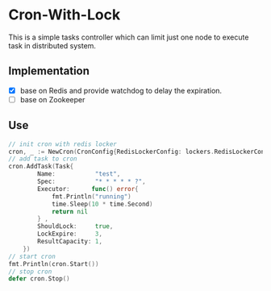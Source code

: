 # Cron-With-Lock
This is a simple tasks controller which can limit just one node to execute task in distributed system.
## Implementation
- [x] base on Redis and provide watchdog to delay the expiration.
- [ ] base on Zookeeper
## Use
````go
// init cron with redis locker
cron, _ := NewCron(CronConfig{RedisLockerConfig: lockers.RedisLockerConfig{DSN: "redis://localhost:6379/1"}})
// add task to cron
cron.AddTask(Task{
		Name:           "test",
		Spec:           "* * * * * ?",
		Executor:      func() error{
		    fmt.Println("running")
		    time.Sleep(10 * time.Second)
		    return nil
		} ,
		ShouldLock:     true,
		LockExpire:     3,
		ResultCapacity: 1,
	})
// start cron
fmt.Println(cron.Start())
// stop cron
defer cron.Stop()